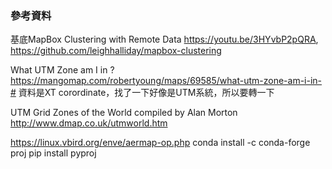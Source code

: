 ### 參考資料

基底MapBox Clustering with Remote Data https://youtu.be/3HYvbP2pQRA, https://github.com/leighhalliday/mapbox-clustering

What UTM Zone am I in ? https://mangomap.com/robertyoung/maps/69585/what-utm-zone-am-i-in-#
資料是XT corordinate，找了一下好像是UTM系統，所以要轉一下

UTM Grid Zones of the World compiled by Alan Morton
http://www.dmap.co.uk/utmworld.htm


https://linux.vbird.org/enve/aermap-op.php
conda install -c conda-forge proj 
pip install pyproj
